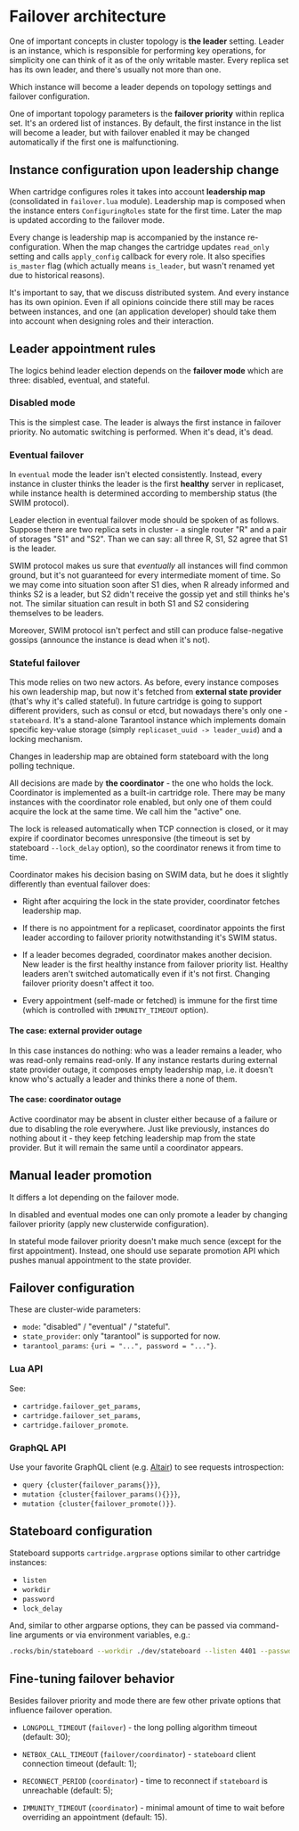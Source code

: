 # Failover architecture

One of important concepts in cluster topology is **the leader** setting.
Leader is an instance, which is responsible for performing key
operations, for simplicity one can think of it as of the only writable
master. Every replica set has its own leader, and there's usually not
more than one.

Which instance will become a leader depends on topology settings and
failover configuration.

One of important topology parameters is the **failover priority** within
replica set. It's an ordered list of instances. By default, the first
instance in the list will become a leader, but with failover enabled it
may be changed automatically if the first one is malfunctioning.

## Instance configuration upon leadership change

When cartridge configures roles it takes into account **leadership map**
(consolidated in `failover.lua` module). Leadership map is composed when
the instance enters `ConfiguringRoles` state for the first time. Later
the map is updated according to the failover mode.

Every change is leadership map is accompanied by the instance
re-configuration. When the map changes the cartridge updates `read_only`
setting and calls `apply_config` callback for every role. It also
specifies `is_master` flag (which actually means `is_leader`, but wasn't
renamed yet due to historical reasons).

It's important to say, that we discuss distributed system. And every
instance has its own opinion. Even if all opinions coincide there still
may be races between instances, and one (an application developer)
should take them into account when designing roles and their
interaction.

## Leader appointment rules

The logics behind leader election depends on the **failover mode** which
are three: disabled, eventual, and stateful.

### Disabled mode

This is the simplest case. The leader is always the first instance in
failover priority. No automatic switching is performed. When it's dead,
it's dead.

### Eventual failover

In `eventual` mode the leader isn't elected consistently. Instead, every
instance in cluster thinks the leader is the first **healthy** server in
replicaset, while instance health is determined according to membership
status (the SWIM protocol).

Leader election in eventual failover mode should be spoken of as
follows. Suppose there are two replica sets in cluster - a single router
"R" and a pair of storages "S1" and "S2". Than we can say:
all three R, S1, S2 agree that S1 is the leader.

SWIM protocol makes us sure that *eventually* all instances will find
common ground, but it's not guaranteed for every intermediate moment of
time. So we may come into situation soon after S1 dies, when R already
informed and thinks S2 is a leader, but S2 didn't receive the gossip yet
and still thinks he's not. The similar situation can result in both S1
and S2 considering themselves to be leaders.

Moreover, SWIM protocol isn't perfect and still can produce
false-negative gossips (announce the instance is dead when it's not).

### Stateful failover

This mode relies on two new actors. As before, every instance composes
his own leadership map, but now it's fetched from **external state
provider** (that's why it's called stateful). In future cartridge is
going to support different providers, such as consul or etcd, but
nowadays there's only one - `stateboard`. It's a stand-alone Tarantool
instance which implements domain specific key-value storage (simply
`replicaset_uuid -> leader_uuid`) and a locking mechanism.

Changes in leadership map are obtained form stateboard with the long
polling technique.

All decisions are made by **the coordinator** - the one who holds the
lock. Coordinator is implemented as a built-in cartridge role. There may
be many instances with the coordinator role enabled, but only one of
them could acquire the lock at the same time. We call him the "active"
one.

The lock is released automatically when TCP connection is closed, or it
may expire if coordinator becomes unresponsive (the timeout is set by
stateboard `--lock_delay` option), so the coordinator renews it from
time to time.

Coordinator makes his decision basing on SWIM data, but he does it
slightly differently than eventual failover does:

- Right after acquiring the lock in the state provider, coordinator
  fetches leadership map.

- If there is no appointment for a replicaset, coordinator appoints the
  first leader according to failover priority notwithstanding it's
  SWIM status.

- If a leader becomes degraded, coordinator makes another decision. New
  leader is the first healthy instance from failover priority list.
  Healthy leaders aren't switched automatically even if it's not first.
  Changing failover priority doesn't affect it too.

- Every appointment (self-made or fetched) is immune for the first time
  (which is controlled with `IMMUNITY_TIMEOUT` option).

#### The case: external provider outage

In this case instances do nothing: who was a leader remains a leader,
who was read-only remains read-only. If any instance restarts during
external state provider outage, it composes empty leadership map, i.e.
it doesn't know who's actually a leader and thinks there a none of
them.

#### The case: coordinator outage

Active coordinator may be absent in cluster either because of a failure
or due to disabling the role everywhere. Just like previously, instances
do nothing about it - they keep fetching leadership map from the state
provider. But it will remain the same until a coordinator appears.

## Manual leader promotion

It differs a lot depending on the failover mode.

In disabled and eventual modes one can only promote a leader by changing
failover priority (apply new clusterwide configuration).

In stateful mode failover priority doesn't make much sence (except for
the first appointment). Instead, one should use separate promotion API
which pushes manual appointment to the state provider.

## Failover configuration

These are cluster-wide parameters:

* `mode`: "disabled" / "eventual" / "stateful".
* `state_provider`: only "tarantool" is supported for now.
* `tarantool_params`: `{uri = "...", password = "..."}`.

### Lua API

See:

- `cartridge.failover_get_params`,
- `cartridge.failover_set_params`,
- `cartridge.failover_promote`.

### GraphQL API

Use your favorite GraphQL client (e.g.
[Altair](https://altair.sirmuel.design/)) to see requests introspection:

- `query {cluster{failover_params{}}}`,
- `mutation {cluster{failover_params(){}}}`,
- `mutation {cluster{failover_promote()}}`.

## Stateboard configuration

Stateboard supports `cartridge.argprase` options similar to other
cartridge instances:

* `listen`
* `workdir`
* `password`
* `lock_delay`

And, similar to other argparse options, they can be passed via
command-line arguments or via environment variables, e.g.:

```bash
.rocks/bin/stateboard --workdir ./dev/stateboard --listen 4401 --password qwerty
```

## Fine-tuning failover behavior

Besides failover priority and mode there are few other private options
that influence failover operation.

* `LONGPOLL_TIMEOUT` (`failover`) - the long polling algorithm timeout
  (default: 30);

* `NETBOX_CALL_TIMEOUT` (`failover/coordinator`) - `stateboard` client
  connection timeout (default: 1);

* `RECONNECT_PERIOD` (`coordinator`) - time to reconnect if `stateboard`
  is unreachable (default: 5);

* `IMMUNITY_TIMEOUT` (`coordinator`) - minimal amount of time to wait
  before overriding an appointment (default: 15).
